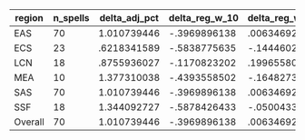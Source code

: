 region|n_spells|delta_adj_pct|delta_reg_w_10|delta_reg_w_20|delta_reg_w_30|delta_reg_w_40|delta_reg_w_50|delta_reg_w_60|delta_reg_w_70|delta_reg_w_80|delta_reg_w_90
---|---|---|---|---|---|---|---|---|---|---|---
EAS|70|1.010739446|-.3969896138|.0063469228|.1969453543|.5540554523|.7848812342|.9347607493|1.476319551|1.955615044|2.601178646
ECS|23|.6218341589|-.5838775635|-.1444602013|.1917898208|.5741840601|.6788892746|.8586306572|1.056338549|1.250891089|2.244492292
LCN|18|.8755936027|-.1170823202|.1996558011|.3489952981|.5060367584|.6157662272|.6422293782|1.290894747|1.808432937|2.01589489
MEA|10|1.377310038|-.4393558502|-.1648273468|-.1648273468|-.1648273468|.8876209259|1.163887024|1.836902142|2.795576096|2.919117689
SAS|70|1.010739446|-.3969896138|.0063469228|.1969453543|.5540554523|.7848812342|.9347607493|1.476319551|1.955615044|2.601178646
SSF|18|1.344092727|-.5878426433|-.050043378|.1121804342|.8552856445|.9247283936|1.097979426|1.928851843|2.494049072|3.45887661
Overall|70|1.010739446|-.3969896138|.0063469228|.1969453543|.5540554523|.7848812342|.9347607493|1.476319551|1.955615044|2.601178646
